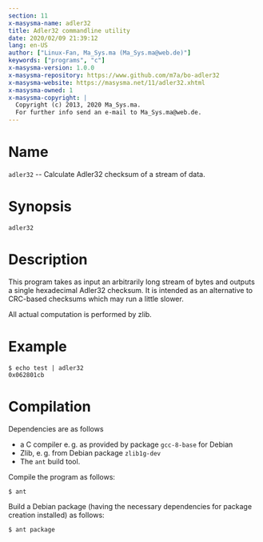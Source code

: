 ```yaml
---
section: 11
x-masysma-name: adler32
title: Adler32 commandline utility
date: 2020/02/09 21:39:12
lang: en-US
author: ["Linux-Fan, Ma_Sys.ma (Ma_Sys.ma@web.de)"]
keywords: ["programs", "c"]
x-masysma-version: 1.0.0
x-masysma-repository: https://www.github.com/m7a/bo-adler32
x-masysma-website: https://masysma.net/11/adler32.xhtml
x-masysma-owned: 1
x-masysma-copyright: |
  Copyright (c) 2013, 2020 Ma_Sys.ma.
  For further info send an e-mail to Ma_Sys.ma@web.de.
---
```

Name
====

`adler32` -- Calculate Adler32 checksum of a stream of data.

Synopsis
========

	adler32

Description
===========

This program takes as input an arbitrarily long stream of bytes and outputs a
single hexadecimal Adler32 checksum. It is intended as an alternative to
CRC-based checksums which may run a little slower.

All actual computation is performed by zlib.

Example
=======

~~~
$ echo test | adler32
0x062801cb
~~~

Compilation
===========

Dependencies are as follows

 * a C compiler e. g. as provided by package `gcc-8-base` for Debian
 * Zlib, e. g. from Debian package `zlib1g-dev`
 * The `ant` build tool.

Compile the program as follows:

~~~
$ ant
~~~

Build a Debian package (having the necessary dependencies for package creation
installed) as follows:

~~~
$ ant package
~~~
